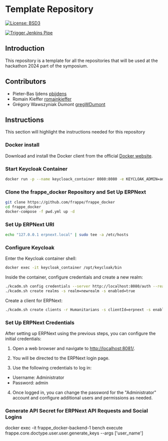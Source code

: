 # Template Repository

[![License: BSD3](https://img.shields.io/badge/License-BSD3-blue.svg)](https://opensource.org/license/bsd-3-clause/)

[![Trigger Jenkins Pipe](https://github.com/digitharium/hiami-erpnext-keycloak/actions/workflows/main.yml/badge.svg)](https://github.com/digitharium/hiami-erpnext-keycloak/actions/workflows/main.yml)

## Introduction

This repository is a template for all the repositories that will be used at the hackathon 2024 part of the symposium.

## Contributors

* Pieter-Bas Ijdens [pbijdens](github.com/pbijdens)
* Romain Kieffer [romainkieffer](github.com/romainkieffer)
* Grégory Wawszyniak Dumont [gregWDumont](https://github.com/gregWDumont)

## Instructions

This section will highlight the instructions needed for this repository

### Docker install

Download and install the Docker client from the official [Docker website](https://www.docker.com/).

### Start Keycloak Container

```bash
docker run -p --name keycloack_container 8080:8080 -e KEYCLOAK_ADMIN=admin -e KEYCLOAK_ADMIN_PASSWORD=admin quay.io/keycloak/keycloak:23.0.4 start-dev
```

### Clone the frappe_docker Repository and Set Up ERPNext

```bash
git clone https://github.com/frappe/frappe_docker
cd frappe_docker
docker-compose -f pwd.yml up -d
```

### Set Up ERPNext URI

```bash
echo "127.0.0.1 erpnext.local" | sudo tee -a /etc/hosts
```

### Configure Keycloak

Enter the Keycloak container shell:

```bash
docker exec -it keycloak_container /opt/keycloak/bin
```

Inside the container, configure credentials and create a new realm:

```bash
./kcadm.sh config credentials --server http://localhost:8080/auth --realm master --user admin --password admin
./kcadm.sh create realms -s realm=newrealm -s enabled=true
```

Create a client for ERPNext:

```bash
./kcadm.sh create clients -r Humanitarians -s clientId=erpnext -s enabled=true -s publicClient=false -s 'redirectUris=["http://localhost:8081/*"]' -s protocol=openid-connect -s directAccessGrantsEnabled=true -s serviceAccountsEnabled=true -s authorizationServicesEnabled=true -s secret=d0b8122f-8dfb-46b7-b68a-f5cc4e25d000
```

### Set Up ERPNext Credentials

After setting up ERPNext using the previous steps, you can configure the initial credentials:

1. Open a web browser and navigate to [http://localhost:8081/](http://localhost:8081/).

2. You will be directed to the ERPNext login page.

3. Use the following credentials to log in:

* Username: Administrator
* Password: admin

4. Once logged in, you can change the password for the "Administrator" account and configure additional users and permissions as needed.

### Generate API Secret for ERPNext API Requests and Social Logins

docker exec -it frappe_docker-backend-1 bench execute frappe.core.doctype.user.user.generate_keys --args ['user_name']